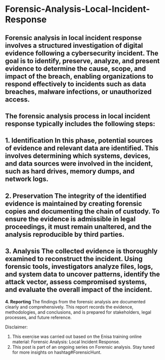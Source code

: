 # Forensic-Analysis-Local-Incident-Response

**Forensic analysis** in local incident response involves a structured investigation of digital evidence following a cybersecurity incident. The goal is to identify, preserve, analyze, and present evidence to determine the cause, scope, and impact of the breach, enabling organizations to respond effectively to incidents such as data breaches, malware infections, or unauthorized access.
---
The forensic analysis process in local incident response typically includes the following steps:
---
**1. Identification**
 In this phase, potential sources of evidence and relevant data are identified. This involves determining which systems, devices, and data sources were involved in the incident, such as hard drives, memory dumps, and network logs.
---
**2. Preservation**
 The integrity of the identified evidence is maintained by creating forensic copies and documenting the chain of custody. To ensure the evidence is admissible in legal proceedings, it must remain unaltered, and the analysis reproducible by third parties.
---
**3. Analysis**
 The collected evidence is thoroughly examined to reconstruct the incident. Using forensic tools, investigators analyze files, logs, and system data to uncover patterns, identify the attack vector, assess compromised systems, and evaluate the overall impact of the incident.
---
**4. Reporting**
 The findings from the forensic analysis are documented clearly and comprehensively. This report records the evidence, methodologies, and conclusions, and is prepared for stakeholders, legal processes, and future reference.

Disclaimer: 
1. This exercise was carried out based on the Enisa training online material: Forensic Analysis: Local Incident Response.
2. This post is part of an ongoing series on Forensic analysis. Stay tuned for more insights on hashtag#ForensicHunt.
